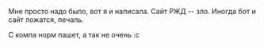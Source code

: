 Мне просто надо было, вот я и написала.
Сайт РЖД -- зло.
Иногда бот и сайт ложатся, печаль.

С компа норм пашет, а так не очень :с
